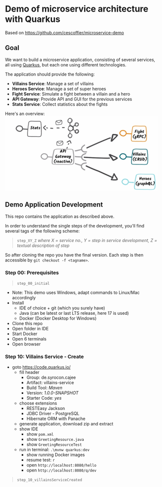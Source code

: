 # Demo of microservice architecture with Quarkus
Based on https://github.com/cescoffier/microservice-demo

## Goal
We want to build a microservice application, consisting of several services, all using [Quarkus](https://quarkus.io/), but each one using different technologies.

The application should provide the following:
- **Villains Service**: Manage a set of villains
- **Heroes Service**: Manage a set of super heroes
- **Fight Service**: Simulate a fight between a villain and a hero
- **API Gateway**: Provide API and GUI for the previous services
- **Stats Service**: Collect statistics about the fights

Here's an overview:
![architecture](https://github.com/geziefer/quarkus-microservices/blob/main/architecture.png)

## Demo Application Development
This repo contains the application as described above.

In order to understand the single steps of the development, you'll find several tags of the following scheme:
> `step_XY_Z`
*where X = service no., Y = step in service development, Z = textual description of step*

So after cloning the repo you have the final version. Each step is then accessible by `git checkout -f <tagname>`.

### Step 00: Prerequisites
> `step_00_initial`
- Note: This demo uses Windows, adapt commands to Linux/Mac accordingly
- Install
  - IDE of choice + git (which you surely have)
  - Java (can be latest or last LTS release, here 17 is used)
  - Docker (Docker Desktop for Windows)
 - Clone this repo
 - Open folder in IDE
 - Start Docker
 - Open 6 terminals
 - Open browser

### Step 10: Villains Service - Create
- goto https://code.quarkus.io/
  - fill header
    - Group: de.syrocon.cajee
    - Artifact: villains-service
    - Build Tool: *Maven*
    - Version: *1.0.0-SNAPSHOT*
    - Starter Code: *yes*
  - choose extensions
    - RESTEasy Jackson
    - JDBC Driver - PostgreSQL
    - Hibernate ORM with Panache
  - generate application, download zip and extract
  - show IDE
    - show `pom.xml`
    - show `GreetingResource.java`
    - show `GreetingResourceTest`
  - run in terminal: `.\mvnw quarkus:dev`
    - show running Docker images
    - resume test: `r`
    - open `http://localhost:8080/hello`
    - open `http://localhost:8080/q/dev`
> `step_10_villainsServiceCreated`
